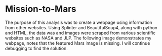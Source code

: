 # Mission-to-Mars
The purpose of this analysis was to create a webpage using information from other websites. Using Splinter and BeautifulSoup4, along with python and HTML, the data was and images were scraped from various scientific websites such as NASA and JLP. The following image demonstrates my webpage, notes that the featured Mars image is missing. I will continue debugging to find the solution.